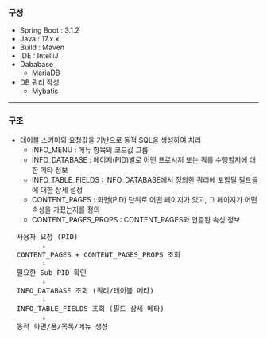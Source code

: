 ### 구성
- Spring Boot : 3.1.2
- Java : 17.x.x
- Build : Maven
- IDE : IntelliJ
- Dababase
  - MariaDB
- DB 쿼리 작성
  - Mybatis
---
### 구조
- 테이블 스키마와 요청값을 기반으로 동적 SQL을 생성하여 처리
  - INFO_MENU : 메뉴 항목의 코드값 그룹
  - INFO_DATABASE : 페이지(PID)별로 어떤 프로시저 또는 쿼를 수행할지에 대한 메타 정보
  - INFO_TABLE_FIELDS : INFO_DATABASE에서 정의한 쿼리에 포함될 필드들에 대한 상세 설정
  - CONTENT_PAGES : 화면(PID) 단위로 어떤 페이지가 있고, 그 페이지가 어떤 속성을 가졌는지를 정의
  - CONTENT_PAGES_PROPS : CONTENT_PAGES와 연결된 속성 정보

<pre>
  사용자 요청 (PID)
        ↓
  CONTENT_PAGES + CONTENT_PAGES_PROPS 조회
        ↓
  필요한 Sub PID 확인
        ↓
  INFO_DATABASE 조회 (쿼리/테이블 메타)
        ↓
  INFO_TABLE_FIELDS 조회 (필드 상세 메타)
        ↓
  동적 화면/폼/목록/메뉴 생성
</pre>
